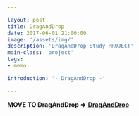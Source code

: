 ```yaml
---

layout: post
title: DragAndDrop
date: 2017-06-01 21:00:00
image: '/assets/img/'
description: 'DragAndDrop Study PROJECT'
main-class: 'project'
tags: 
- memo

introduction: '- DragAndDrop -'

---
```


**MOVE TO DragAndDrop =>** **[DragAndDrop](/project/dragAndDrop)**